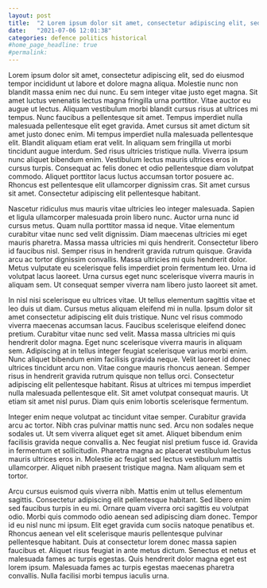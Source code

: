```yaml
---
layout: post
title:  "2 Lorem ipsum dolor sit amet, consectetur adipiscing elit, sed do eiusmod tempor incididunt ut labore et dolore magna aliqua. "
date:   "2021-07-06 12:01:38"
categories: defence politics historical
#home_page_headline: true
#permalink:
---
```


Lorem ipsum dolor sit amet, consectetur adipiscing elit, sed do eiusmod tempor incididunt ut labore et dolore magna aliqua. Molestie nunc non blandit massa enim nec dui nunc. Eu sem integer vitae justo eget magna. Sit amet luctus venenatis lectus magna fringilla urna porttitor. Vitae auctor eu augue ut lectus. Aliquam vestibulum morbi blandit cursus risus at ultrices mi tempus. Nunc faucibus a pellentesque sit amet. Tempus imperdiet nulla malesuada pellentesque elit eget gravida. Amet cursus sit amet dictum sit amet justo donec enim. Mi tempus imperdiet nulla malesuada pellentesque elit. Blandit aliquam etiam erat velit. In aliquam sem fringilla ut morbi tincidunt augue interdum. Sed risus ultricies tristique nulla. Viverra ipsum nunc aliquet bibendum enim. Vestibulum lectus mauris ultrices eros in cursus turpis. Consequat ac felis donec et odio pellentesque diam volutpat commodo. Aliquet porttitor lacus luctus accumsan tortor posuere ac. Rhoncus est pellentesque elit ullamcorper dignissim cras. Sit amet cursus sit amet. Consectetur adipiscing elit pellentesque habitant.

Nascetur ridiculus mus mauris vitae ultricies leo integer malesuada. Sapien et ligula ullamcorper malesuada proin libero nunc. Auctor urna nunc id cursus metus. Quam nulla porttitor massa id neque. Vitae elementum curabitur vitae nunc sed velit dignissim. Diam maecenas ultricies mi eget mauris pharetra. Massa massa ultricies mi quis hendrerit. Consectetur libero id faucibus nisl. Semper risus in hendrerit gravida rutrum quisque. Gravida arcu ac tortor dignissim convallis. Massa ultricies mi quis hendrerit dolor. Metus vulputate eu scelerisque felis imperdiet proin fermentum leo. Urna id volutpat lacus laoreet. Urna cursus eget nunc scelerisque viverra mauris in aliquam sem. Ut consequat semper viverra nam libero justo laoreet sit amet.

In nisl nisi scelerisque eu ultrices vitae. Ut tellus elementum sagittis vitae et leo duis ut diam. Cursus metus aliquam eleifend mi in nulla. Ipsum dolor sit amet consectetur adipiscing elit duis tristique. Nunc vel risus commodo viverra maecenas accumsan lacus. Faucibus scelerisque eleifend donec pretium. Curabitur vitae nunc sed velit. Massa massa ultricies mi quis hendrerit dolor magna. Eget nunc scelerisque viverra mauris in aliquam sem. Adipiscing at in tellus integer feugiat scelerisque varius morbi enim. Nunc aliquet bibendum enim facilisis gravida neque. Velit laoreet id donec ultrices tincidunt arcu non. Vitae congue mauris rhoncus aenean. Semper risus in hendrerit gravida rutrum quisque non tellus orci. Consectetur adipiscing elit pellentesque habitant. Risus at ultrices mi tempus imperdiet nulla malesuada pellentesque elit. Sit amet volutpat consequat mauris. Ut etiam sit amet nisl purus. Diam quis enim lobortis scelerisque fermentum.

Integer enim neque volutpat ac tincidunt vitae semper. Curabitur gravida arcu ac tortor. Nibh cras pulvinar mattis nunc sed. Arcu non sodales neque sodales ut. Ut sem viverra aliquet eget sit amet. Aliquet bibendum enim facilisis gravida neque convallis a. Nec feugiat nisl pretium fusce id. Gravida in fermentum et sollicitudin. Pharetra magna ac placerat vestibulum lectus mauris ultrices eros in. Molestie ac feugiat sed lectus vestibulum mattis ullamcorper. Aliquet nibh praesent tristique magna. Nam aliquam sem et tortor.

Arcu cursus euismod quis viverra nibh. Mattis enim ut tellus elementum sagittis. Consectetur adipiscing elit pellentesque habitant. Sed libero enim sed faucibus turpis in eu mi. Ornare quam viverra orci sagittis eu volutpat odio. Morbi quis commodo odio aenean sed adipiscing diam donec. Tempor id eu nisl nunc mi ipsum. Elit eget gravida cum sociis natoque penatibus et. Rhoncus aenean vel elit scelerisque mauris pellentesque pulvinar pellentesque habitant. Duis at consectetur lorem donec massa sapien faucibus et. Aliquet risus feugiat in ante metus dictum. Senectus et netus et malesuada fames ac turpis egestas. Quis hendrerit dolor magna eget est lorem ipsum. Malesuada fames ac turpis egestas maecenas pharetra convallis. Nulla facilisi morbi tempus iaculis urna.